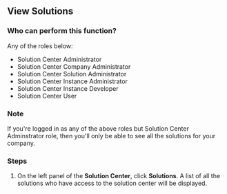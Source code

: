 ## View Solutions

### Who can perform this function?
Any of the roles below:
* Solution Center Administrator
* Solution Center Company Administrator
* Solution Center Solution Administrator
* Solution Center Instance Administrator
* Solution Center Instance Developer
* Solution Center User

### Note
If you're logged in as any of the above roles but Solution Center Adminstrator role, then you'll only be able to see all the solutions for your company.

### Steps
1. On the left panel of the **Solution Center**, click **Solutions**. A list of all the solutions who have access to the solution center will be displayed.
